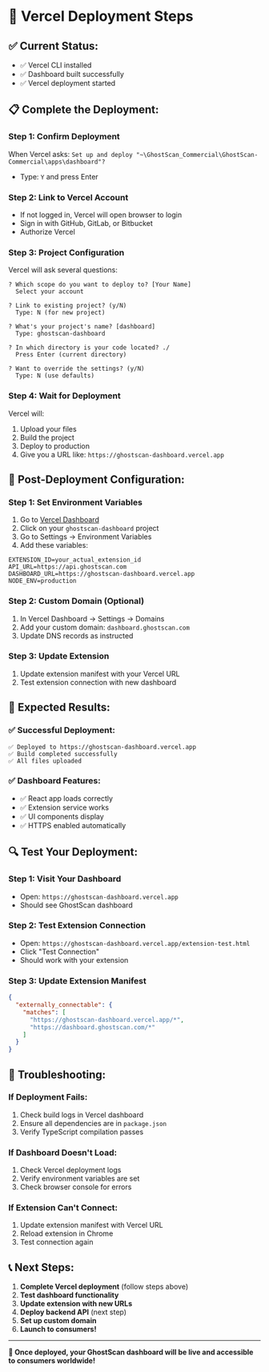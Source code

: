 # 🚀 Vercel Deployment Steps

## ✅ **Current Status:**
- ✅ Vercel CLI installed
- ✅ Dashboard built successfully
- ✅ Vercel deployment started

## 📋 **Complete the Deployment:**

### **Step 1: Confirm Deployment**
When Vercel asks: `Set up and deploy "~\GhostScan_Commercial\GhostScan-Commercial\apps\dashboard"?`
- Type: `Y` and press Enter

### **Step 2: Link to Vercel Account**
- If not logged in, Vercel will open browser to login
- Sign in with GitHub, GitLab, or Bitbucket
- Authorize Vercel

### **Step 3: Project Configuration**
Vercel will ask several questions:

```
? Which scope do you want to deploy to? [Your Name]
  Select your account

? Link to existing project? (y/N)
  Type: N (for new project)

? What's your project's name? [dashboard]
  Type: ghostscan-dashboard

? In which directory is your code located? ./
  Press Enter (current directory)

? Want to override the settings? (y/N)
  Type: N (use defaults)
```

### **Step 4: Wait for Deployment**
Vercel will:
1. Upload your files
2. Build the project
3. Deploy to production
4. Give you a URL like: `https://ghostscan-dashboard.vercel.app`

## 🔧 **Post-Deployment Configuration:**

### **Step 1: Set Environment Variables**
1. Go to [Vercel Dashboard](https://vercel.com/dashboard)
2. Click on your `ghostscan-dashboard` project
3. Go to Settings → Environment Variables
4. Add these variables:

```
EXTENSION_ID=your_actual_extension_id
API_URL=https://api.ghostscan.com
DASHBOARD_URL=https://ghostscan-dashboard.vercel.app
NODE_ENV=production
```

### **Step 2: Custom Domain (Optional)**
1. In Vercel Dashboard → Settings → Domains
2. Add your custom domain: `dashboard.ghostscan.com`
3. Update DNS records as instructed

### **Step 3: Update Extension**
1. Update extension manifest with your Vercel URL
2. Test extension connection with new dashboard

## 🎯 **Expected Results:**

### **✅ Successful Deployment:**
```
✅ Deployed to https://ghostscan-dashboard.vercel.app
✅ Build completed successfully
✅ All files uploaded
```

### **✅ Dashboard Features:**
- ✅ React app loads correctly
- ✅ Extension service works
- ✅ UI components display
- ✅ HTTPS enabled automatically

## 🔍 **Test Your Deployment:**

### **Step 1: Visit Your Dashboard**
- Open: `https://ghostscan-dashboard.vercel.app`
- Should see GhostScan dashboard

### **Step 2: Test Extension Connection**
- Open: `https://ghostscan-dashboard.vercel.app/extension-test.html`
- Click "Test Connection"
- Should work with your extension

### **Step 3: Update Extension Manifest**
```json
{
  "externally_connectable": {
    "matches": [
      "https://ghostscan-dashboard.vercel.app/*",
      "https://dashboard.ghostscan.com/*"
    ]
  }
}
```

## 🚨 **Troubleshooting:**

### **If Deployment Fails:**
1. Check build logs in Vercel dashboard
2. Ensure all dependencies are in `package.json`
3. Verify TypeScript compilation passes

### **If Dashboard Doesn't Load:**
1. Check Vercel deployment logs
2. Verify environment variables are set
3. Check browser console for errors

### **If Extension Can't Connect:**
1. Update extension manifest with Vercel URL
2. Reload extension in Chrome
3. Test connection again

## 📞 **Next Steps:**

1. **Complete Vercel deployment** (follow steps above)
2. **Test dashboard functionality**
3. **Update extension with new URLs**
4. **Deploy backend API** (next step)
5. **Set up custom domain**
6. **Launch to consumers!**

---

**🎉 Once deployed, your GhostScan dashboard will be live and accessible to consumers worldwide!** 